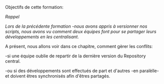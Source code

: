 
Objectifs de cette formation:

_Rappel_

_Lors de la précédente formation_
-_nous avons appris à versionner nos scripts,_
_nous avons vu comment deux équipes font pour se partager leurs développements en les centralisant._


A présent, nous allons voir dans ce chapitre, comment gèrer les conflits: 

-si une équipe oublie de repartir de la dernière version du Repository central.

-ou si des développements sont effectués de part et d'autres -en paralèlle- et doivent êtres synchronisés afin d'êtres partagés.

